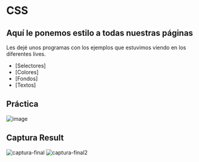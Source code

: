 # CSS

## Aquí le ponemos estilo a todas nuestras páginas

Les dejé unos programas con los ejemplos que estuvimos viendo en los diferentes lives.

- [Selectores]
- [Colores]
- [Fondos]
- [Textos]

## Práctica
![image](https://user-images.githubusercontent.com/47004189/158096218-ad814a9f-8054-4f61-83a5-4dc8dd317b4b.png)
## Captura Result
![captura-final](https://user-images.githubusercontent.com/47004189/158096545-771f310b-8871-45b1-81e8-b3d1ba227bce.png)
![captura-final2](https://user-images.githubusercontent.com/47004189/158096752-cbe1d0ec-6ea7-48b7-bff0-93629ed013ad.png)
